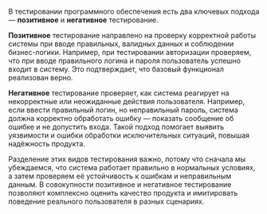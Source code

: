 В тестировании программного обеспечения есть два ключевых подхода — **позитивное** и **негативное** тестирование. 


**Позитивное** тестирование направлено на проверку корректной работы системы при вводе правильных, валидных данных и соблюдении бизнес-логики. Например, при тестировании авторизации проверяем, что при вводе правильного логина и пароля пользователь успешно входит в систему. Это подтверждает, что базовый функционал реализован верно.

**Негативное** тестирование проверяет, как система реагирует на некорректные или неожиданные действия пользователя. Например, если ввести правильный логин, но неправильный пароль, система должна корректно обработать ошибку — показать сообщение об ошибке и не допустить входа. Такой подход помогает выявить уязвимости и ошибки обработки исключительных ситуаций, повышая надёжность продукта.


Разделение этих видов тестирования важно, потому что сначала мы убеждаемся, что система работает правильно в нормальных условиях, а затем проверяем её устойчивость к ошибкам и неправильным данным. В совокупности позитивное и негативное тестирование позволяют комплексно оценить качество продукта и имитировать поведение реального пользователя в разных сценариях.